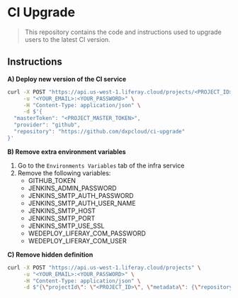 # CI Upgrade

> This repository contains the code and instructions used to upgrade users to the latest CI version.

## Instructions

**A) Deploy new version of the CI service**


```sh
curl -X POST "https://api.us-west-1.liferay.cloud/projects/<PROJECT_ID>/build" \
     -u "<YOUR_EMAIL>:<YOUR_PASSWORD>" \
     -H "Content-Type: application/json" \
     -d $'{
  "masterToken": "<PROJECT_MASTER_TOKEN>",
  "provider": "github",
  "repository": "https://github.com/dxpcloud/ci-upgrade"
}'
```

**B) Remove extra environment variables**

1. Go to the `Environments Variables` tab of the infra service
2. Remove the following variables:
	* GITHUB_TOKEN
	* JENKINS_ADMIN_PASSWORD
	* JENKINS_SMTP_AUTH_PASSWORD
	* JENKINS_SMTP_AUTH_USER_NAME
	* JENKINS_SMTP_HOST
	* JENKINS_SMTP_PORT
	* JENKINS_SMTP_USE_SSL
	* WEDEPLOY_LIFERAY_COM_PASSWORD
	* WEDEPLOY_LIFERAY_COM_USER

**C) Remove hidden definition**

```sh
curl -X POST "https://api.us-west-1.liferay.cloud/projects" \
     -u "<YOUR_EMAIL>:<YOUR_PASSWORD>" \
     -H "Content-Type: application/json" \
     -d $"{\"projectId\": \"<PROJECT_ID>\", \"metadata\": {\"repository\": \"https://github.com/<GITHUB_OWNER>/<PROJECT_ID>\", \"type\": \"non-production\"}}"
```
